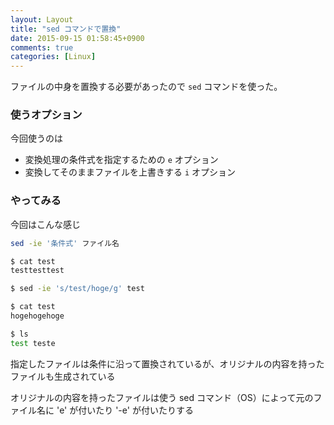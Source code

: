 ```yaml
---
layout: Layout
title: "sed コマンドで置換"
date: 2015-09-15 01:58:45+0900
comments: true
categories: [Linux]
---
```


ファイルの中身を置換する必要があったので ` sed ` コマンドを使った。

### 使うオプション
今回使うのは

* 変換処理の条件式を指定するための ` e ` オプション
* 変換してそのままファイルを上書きする ` i ` オプション

### やってみる

今回はこんな感じ
```bash
sed -ie '条件式' ファイル名
```

```bash
$ cat test
testtesttest

$ sed -ie 's/test/hoge/g' test

$ cat test
hogehogehoge

$ ls
test teste
```

指定したファイルは条件に沿って置換されているが、オリジナルの内容を持ったファイルも生成されている

オリジナルの内容を持ったファイルは使う sed コマンド（OS）によって元のファイル名に 'e' が付いたり '-e' が付いたりする
